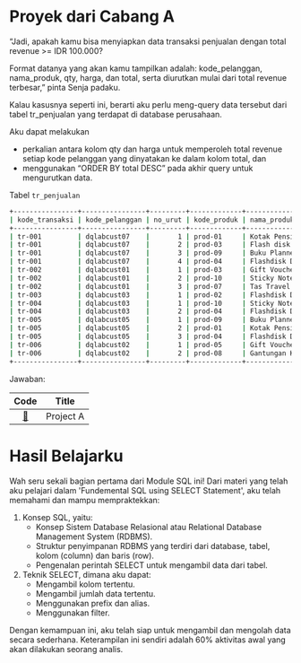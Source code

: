 # Proyek dari Cabang A
“Jadi, apakah kamu bisa menyiapkan data transaksi penjualan dengan total revenue >= IDR 100.000? 

Format datanya yang akan kamu tampilkan adalah: kode_pelanggan, nama_produk, qty, harga, dan total, serta diurutkan mulai dari total revenue terbesar,” pinta Senja padaku.

Kalau kasusnya seperti ini, berarti aku perlu meng-query data tersebut dari tabel tr_penjualan yang terdapat di database perusahaan.

Aku dapat melakukan

- perkalian antara kolom qty dan harga untuk memperoleh total revenue setiap kode pelanggan yang dinyatakan ke dalam kolom total, dan
- menggunakan “ORDER BY total DESC” pada akhir query untuk mengurutkan data.

Tabel `tr_penjualan`

```bash
+----------------+----------------+---------+-------------+-------------------------------+------+--------+
| kode_transaksi | kode_pelanggan | no_urut | kode_produk | nama_produk                   | qty  | harga  |
+----------------+----------------+---------+-------------+-------------------------------+------+--------+
| tr-001         | dqlabcust07    |       1 | prod-01     | Kotak Pensil DQLab            |    5 |  62500 |
| tr-001         | dqlabcust07    |       2 | prod-03     | Flash disk DQLab 32 GB        |    1 | 100000 |
| tr-001         | dqlabcust07    |       3 | prod-09     | Buku Planner Agenda DQLab     |    3 |  92000 |
| tr-001         | dqlabcust07    |       4 | prod-04     | Flashdisk DQLab 32 GB         |    3 |  40000 |
| tr-002         | dqlabcust01    |       1 | prod-03     | Gift Voucher DQLab 100rb      |    2 | 100000 |
| tr-002         | dqlabcust01    |       2 | prod-10     | Sticky Notes DQLab 500 sheets |    4 |  55000 |
| tr-002         | dqlabcust01    |       3 | prod-07     | Tas Travel Organizer DQLab    |    1 |  48000 |
| tr-003         | dqlabcust03    |       1 | prod-02     | Flashdisk DQLab 64 GB         |    2 |  55000 |
| tr-004         | dqlabcust03    |       1 | prod-10     | Sticky Notes DQLab 500 sheets |    5 |  55000 |
| tr-004         | dqlabcust03    |       2 | prod-04     | Flashdisk DQLab 32 GB         |    4 |  40000 |
| tr-005         | dqlabcust05    |       1 | prod-09     | Buku Planner Agenda DQLab     |    3 |  92000 |
| tr-005         | dqlabcust05    |       2 | prod-01     | Kotak Pensil DQLab            |    1 |  62500 |
| tr-005         | dqlabcust05    |       3 | prod-04     | Flashdisk DQLab 32 GB         |    2 |  40000 |
| tr-006         | dqlabcust02    |       1 | prod-05     | Gift Voucher DQLab 250rb      |    4 | 250000 |
| tr-006         | dqlabcust02    |       2 | prod-08     | Gantungan Kunci DQLab         |    2 |  15800 |
+----------------+----------------+---------+-------------+-------------------------------+------+--------+
```

Jawaban:

|Code 	|               Title              	|
|:----:	|:--------------------------------:	|
| [📜](https://github.com/bayubagusbagaswara/dqlab-data-engineer/blob/master/2-Fundamental%20SQL%20using%20SELECT%20Statement/6-Mini%20Project/proyek-a.sql) | Project A |


# Hasil Belajarku
Wah seru sekali bagian pertama dari Module SQL ini! Dari materi yang telah aku pelajari dalam 'Fundemental SQL using SELECT Statement', aku telah memahami dan mampu mempraktekkan:

1. Konsep SQL, yaitu:
    - Konsep Sistem Database Relasional atau Relational Database Management System (RDBMS).
    - Struktur penyimpanan RDBMS yang terdiri dari database, tabel, kolom (column) dan baris (row).
    - Pengenalan perintah SELECT untuk mengambil data dari tabel.
2. Teknik SELECT, dimana aku dapat:
    - Mengambil kolom tertentu.
    - Mengambil jumlah data tertentu.
    - Menggunakan prefix dan alias.
    - Menggunakan filter.

Dengan kemampuan ini, aku telah siap untuk mengambil dan mengolah data secara sederhana. Keterampilan ini sendiri adalah 60% aktivitas awal yang akan dilakukan seorang analis.